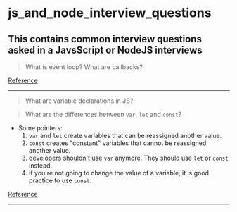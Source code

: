 # js_and_node_interview_questions

## This contains common interview questions asked in a JavsScript or NodeJS interviews

> What is event loop?
> What are callbacks?

[Reference](https://www.javascripttutorial.net/javascript-event-loop/)

---

> What are variable declarations in JS?

> What are the differences between `var`, `let` and `const`?

* Some pointers:
    1. `var` and `let` create variables that can be reassigned another value.
    2. `const` creates "constant" variables that cannot be reassigned another value.
    3. developers shouldn't use `var` anymore. They should use `let` or `const` instead.
    4. if you're not going to change the value of a variable, it is good practice to use `const`.

[Reference](https://www.freecodecamp.org/news/differences-between-var-let-const-javascript/)

---